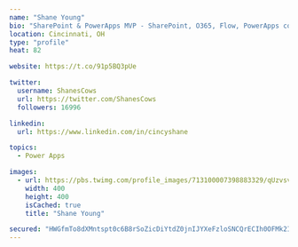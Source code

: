 ```yaml
---
name: "Shane Young"
bio: "SharePoint & PowerApps MVP - SharePoint, O365, Flow, PowerApps consulting? @PowerApps911 | Pure Snark? You found it."
location: Cincinnati, OH
type: "profile"
heat: 82

website: https://t.co/91p5BQ3pUe

twitter:
  username: ShanesCows
  url: https://twitter.com/ShanesCows
  followers: 16996

linkedin:
  url: https://www.linkedin.com/in/cincyshane

topics:
  - Power Apps

images:
  - url: https://pbs.twimg.com/profile_images/713100007398883329/qUzvsvQ3_400x400.jpg
    width: 400
    height: 400
    isCached: true
    title: "Shane Young"

secured: "HWGfmTo8dXMntspt0c6B8rSoZicDiYtdZ0jnIJYXeFzloSNCQrECIh0OFMk2IluOZMZzt05Hbxcnj1yMwgLIEb8W6dXITnLRl5+BTS5qCUCixq8TLHcs9esCe8LA6pYO5lTFqa8+hrugzPNN90FVDM/uiD87fL0sYpNekT2LJ5i8heaimAPQftJVRd4zQ3EKUjO2MG7Rr1XOmgH62axgVo6BGGBWt2/djXoNFEz9bSFRyg/ugexVsC80loKZYkUCy1d8Zn7rbuogslEqFUJzvzLWHSQiZAaiCiPFI0WmrF9JnPD0ZV4KP/QPBX0Z0uF3TF3mHh3t6s56rsPjCcbUhM6B+zF3azOD7PrQ/GXdInBim2tnzPzIoYBi258gOoocAsChqKVkAPd3zBd8Elq6c7lOO4JP9mPmzdYOZKP/apE=;3Iw/UOb4QkuvU68nxQSgKg=="
---
```



